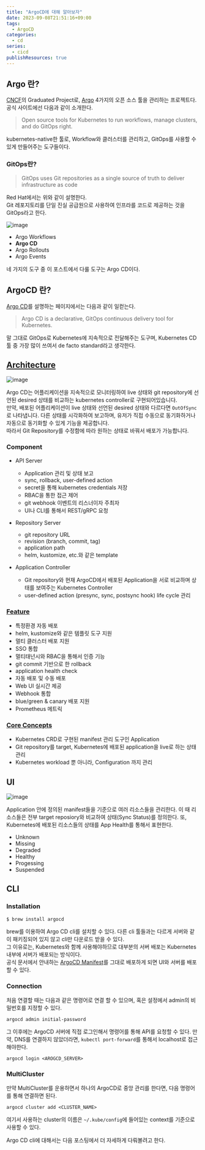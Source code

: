 ```yaml
---
title: "ArgoCD에 대해 알아보자"
date: 2023-09-08T21:51:16+09:00
tags:
  - ArgoCD
categories:
  - cd
series:
  - cicd
publishResources: true
---
```


## Argo 란?

[CNCF](https://www.cncf.io/projects/argo/)의 Graduated Project로, [Argo](https://argoproj.github.io/) 4가지의 오픈 소스 툴을 관리하는 프로젝트다.
공식 사이트에선 다음과 같이 소개한다.

> Open source tools for Kubernetes to run workflows, manage clusters, and do GitOps right.

kubernetes-native한 툴로, Workflow와 클러스터를 관리하고, GitOps를 사용할 수 있게 만들어주는 도구들이다. 

### GitOps란?

> GitOps uses Git repositories as a single source of truth to deliver infrastructure as code

Red Hat에서는 위와 같이 설명한다.  
Git 레포지토리를 단일 진실 공급원으로 사용하여 인프라를 코드로 제공하는 것을 GitOps라고 한다.

![image](https://github.com/lee20h/blog/assets/59367782/6fab1e2e-f33e-4545-adb3-de464edcfdb4)

- Argo Workflows
- **Argo CD**
- Argo Rollouts
- Argo Events

네 가지의 도구 중 이 포스트에서 다룰 도구는 Argo CD이다. 

## ArgoCD 란?

[Argo CD](https://argo-cd.readthedocs.io/en/stable/)를 설명하는 페이지에서는 다음과 같이 일컫는다.

> Argo CD is a declarative, GitOps continuous delivery tool for Kubernetes.

말 그대로 GitOps로 Kubernetes에 지속적으로 전달해주는 도구며, Kubernetes CD 툴 중 가장 많이 쓰여서 de facto standard라고 생각한다.

## [Architecture](https://argo-cd.readthedocs.io/en/stable/#features)

![image](https://github.com/lee20h/blog/assets/59367782/b8640f63-1e7f-4d4f-b3ff-5404acad7a45)

Argo CD는 어플리케이션을 지속적으로 모니터링하여 live 상태와 git repository에 선언된 desired 상태를 비교하는 kubernetes controller로 구현되어있습니다.  
만약, 배포된 어플리케이션이 live 상태와 선언된 desired 상태와 다르다면 `OutOfSync`로 나타냅니다. 다른 상태를 시각화하여 보고하며, 유저가 직접 수동으로 동기화하거나 자동으로 동기화할 수 있게 기능을 제공합니다.  
따라서 Git Repository를 수정함에 따라 원하는 상태로 바꿔서 배포가 가능합니다.

### Component

- API Server
  - Application 관리 및 상태 보고
  - sync, rollback, user-defined action
  - secret을 통해 kubernetes credentials 저장
  - RBAC을 통한 접근 제어
  - git webhook 이벤트의 리스너이자 주최자
  - UI나 CLI를 통해서 REST/gRPC 요청

- Repository Server
  - git repository URL
  - revision (branch, commit, tag)
  - application path
  - helm, kustomize, etc.와 같은 template

- Application Controller
  - Git repository와 현재 ArgoCD에서 배포된 Application을 서로 비교하며 상태를 보여주는 Kubernetes Controller
  - user-defined action (presync, sync, postsync hook) life cycle 관리

### [Feature](https://argo-cd.readthedocs.io/en/stable/#features)

- 특정환경 자동 배포
- helm, kustomize와 같은 템플릿 도구 지원
- 멀티 클러스터 배포 지원
- SSO 통합
- 멀티태넌시와 RBAC을 통해서 인증 기능
- git commit 기반으로 한 rollback
- application health check
- 자동 배포 및 수동 배포
- Web UI 실시간 제공
- Webhook 통합
- blue/green & canary 배포 지원
- Prometheus 메트릭

### [Core Concepts](https://argo-cd.readthedocs.io/en/stable/core_concepts/)

- Kubernetes CRD로 구현된 manifest 관리 도구인 Application
- Git repository를 target, Kubernetes에 배포된 application을 live로 하는 상태 관리
- Kubernetes workload 뿐 아니라, Configuration 까지 관리

## UI

![image](https://github.com/lee20h/blog/assets/59367782/1a4e9f41-cd07-475a-bd96-8f24574ee8f6)

Application 안에 정의된 manifest들을 기준으로 여러 리소스들을 관리한다. 이 때 리소스들은 전부 target reposiory와 비교하여 상태(Sync Status)를 정의한다.
또, Kubernetes에 배포된 리소스들의 상태를 App Health를 통해서 표현한다. 

- Unknown
- Missing
- Degraded
- Healthy
- Progessing
- Suspended

## CLI

### Installation

```shell
$ brew install argocd
```

brew를 이용하여 Argo CD cli를 설치할 수 있다. 다른 cli 툴들과는 다르게 서버와 같이 패키징되어 있지 않고 cli만 다운로드 받을 수 있다.  
그 이유로는, Kubernetes와 함께 사용해야하므로 대부분의 서버 배포는 Kubernetes 내부에 서버가 배포되는 방식이다.  
공식 문서에서 안내하는 [ArgoCD Manifest](https://raw.githubusercontent.com/argoproj/argo-cd/stable/manifests/core-install.yaml)를 그대로 배포하게 되면 UI와 서버를 배포할 수 있다.

### Connection

처음 연결할 때는 다음과 같은 명령어로 연결 할 수 있으며, 혹은 설정에서 admin의 비밀번호를 지정할 수 있다.

```shell
argocd admin initial-password
```

그 이후에는 ArgoCD 서버에 직접 로그인해서 명령어를 통해 API를 요청할 수 있다. 만약, DNS를 연결하지 않았더라면, `kubectl port-forward`를 통해서 localhost로 접근해야한다.

```shell
argocd login <AROGCD_SERVER>
```

### MultiCluster

만약 MultiCluster를 운용하면서 하나의 ArgoCD로 중앙 관리를 한다면, 다음 명령어를 통해 연결하면 된다.

```shell
argocd cluster add <CLUSTER_NAME>
```

여기서 사용하는 cluster의 이름은 `~/.kube/config`에 들어있는 context를 기준으로 사용할 수 있다.


Argo CD cli에 대해서는 다음 포스팅에서 더 자세하게 다뤄볼려고 한다.